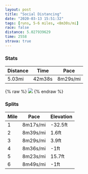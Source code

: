 ```yaml
---
layout: post
title: "Social Distancing"
date: "2020-03-13 15:51:32"
tags: [runs, 5-6 miles, <8m30s/mi]
race: false
distance: 5.027939629
time: 2558
strava: true
---
```


### Stats

| Distance | Time | Pace |
|----------|------|------|
|5.03mi|42m38s|8m29s/mi|

{% raw %}
<img src='https://maps.googleapis.com/maps/api/staticmap?maptype=roadmap&path=enc:shwwFvvsbMFCGCU@AJDXCTc@nAINCA?DCCBAl@Xh@b@JL\PFNHJTR\Nh@n@HFXHNNLR^jAHDBJOhAFb@Eb@a@bAU`@It@Qf@cAhAEDODIFERYn@Qh@UbAe@v@Md@An@Gh@BTRNRDh@d@`Aj@@EDBPAPFxA|@n@f@l@p@f@ZBDLFZZRHBHKt@?ZBPR^l@h@lAb@R\NPLJl@P\PV@x@Xl@Jf@Pr@Hd@Pf@JjC~@j@NVBBHIx@{@bDc@fA?DBHL?TEP[r@qCBUZoBLSRGVA^GT@NBn@`@NDP?PKTUNKJC`@@VBp@Pr@?bBRRCTDNPfA`@`@Fv@DNA|ByJDDFCV@\\RDRBDELAZHBIJBLNB?^PTR~@lAVNJNFTLJ@`AJH\Bt@ON?HBNCd@DJEDBFAHBZ@Pb@NFfALP?^BPDh@TZFT?VGP?LMFAFBDJJL^Tj@L^@VAHBd@`@n@^p@L\P`@Hv@\TF`FVXAfBFV?d@FzAEt@F\FPAl@Dd@?\J|@@ZGpA@j@FTFrARn@@p@Hn@@JA\G~@N\Jd@B~@?VGL?fAJf@HLAPBjADNEBUCMEISOa@O{@KUBEDW~@GBqASaA?_EOUIUSKESDSPi@?i@Io@?[FOCe@?k@Qe@?m@UsABaAIg@DgAI]EsBCiAI{@@a@Cs@@eBIqBm@wAy@s@w@[MOC_@BqACQGOSi@CSHS?e@MWAWGe@S[EY?o@G[Ic@AWKKIw@Ma@a@ICOOI?Gn@KDI?QKu@SYM]IYQKASMe@QIMMEIII?SGq@KYSMEQWQIi@Ok@Am@S[?c@Ji@@m@MMGe@MMCK?ULMBE?WNKPEBEJ[j@Mf@OVc@ZOX]D_@Mm@IQBWNi@Hk@?s@Cg@OeAc@a@AQGgAe@]G]UqBa@mBWmA]SIaB[g@Sc@Us@i@k@]iA{@g@Ss@e@wB_BkCcBDYN]V{ADi@L[Ja@FANQVw@p@aEJULa@LQLCTc@\a@Ja@Za@B[L?DDt@XNVHDBABOFCLYDOFI?KIKu@c@DJMO[q@g@IG@MLCT?bASr@APGFEN?D@JNIBGPURs@R@h@RDFF`@JDHLBCDBp@n@^p@?DAA&key=AIzaSyC1MId7bFpkLXNAaYhBSTb8jLyiSqzbDtM&size=800x800&markers=color:yellow|label:S|40.75674,-73.99804&markers=color:green|label:F|40.754340000000006,-74.00220999999998'>
{% endraw %}

### Splits

| Mile | Pace | Elevation |
|------|------|-----------|
|1|8m17s/mi|-32.5ft|
|2|8m39s/mi|1.6ft|
|3|8m29s/mi|3.9ft|
|4|8m36s/mi|-1ft|
|5|8m23s/mi|15.7ft|
|6|8m49s/mi|-1ft|
